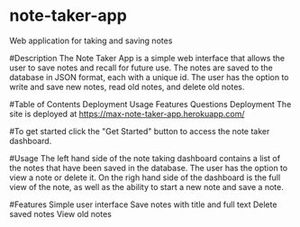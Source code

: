 # note-taker-app

Web application for taking and saving notes

#Description
The Note Taker App is a simple web interface that allows the user to save notes and recall for future use. The notes are saved to the database in JSON format, each with a unique id. The user has the option to write and save new notes, read old notes, and delete old notes.

#Table of Contents
Deployment
Usage
Features
Questions
Deployment
The site is deployed at https://max-note-taker-app.herokuapp.com/

#To get started click the "Get Started" button to access the note taker dashboard.

#Usage
The left hand side of the note taking dashboard contains a list of the notes that have been saved in the database. The user has the option to view a note or delete it. On the righ hand side of the dashboard is the full view of the note, as well as the ability to start a new note and save a note.

#Features
Simple user interface
Save notes with title and full text
Delete saved notes
View old notes
